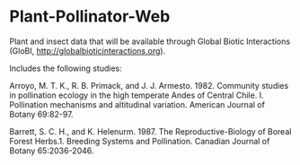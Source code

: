 # Plant-Pollinator-Web

Plant and insect data that will be available through Global Biotic Interactions (GloBI, http://globalbioticinteractions.org).

Includes the following studies:

Arroyo, M. T. K., R. B. Primack, and J. J. Armesto. 1982. Community studies in pollination ecology in the high temperate Andes of Central Chile. I. Pollination mechanisms and altitudinal variation. American Journal of Botany 69:82-97.

Barrett, S. C. H., and K. Helenurm. 1987. The Reproductive-Biology of Boreal Forest Herbs.1. Breeding Systems and Pollination. Canadian Journal of Botany 65:2036-2046.

